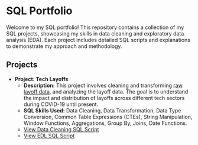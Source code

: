 # SQL Portfolio

Welcome to my SQL portfolio! This repository contains a collection of my SQL projects, showcasing my skills in data cleaning and exploratory data analysis (EDA). Each project includes detailed SQL scripts and explanations to demonstrate my approach and methodology.

## Projects

- **Project: Tech Layoffs**
  - **Description:** This project involves cleaning and transforming [raw layoff data](https://github.com/TuLe-23/SQL-Portfolio/blob/main/Layoffs/layoffs.csv), and analyzing the layoff data. The goal is to understand the impact and distribution of layoffs across different tech sectors during COVID-19 until present.
  - **SQL Skills Used:** Data Cleaning, Data Transformation, Data Type Conversion, Common Table Expressions (CTEs), String Manipulation, Window Functions, Aggregations, Group By, Joins, Date Functions.
  - [View Data Cleaning SQL Script](https://github.com/TuLe-23/SQL-Portfolio/blob/main/Layoffs/Layoffs_DataCleaningProject.sql)
  - [View EDL SQL Script](https://github.com/TuLe-23/SQL-Portfolio/blob/main/Layoffs/Layoffs_ExploratoryDataAnalysis.sql)
